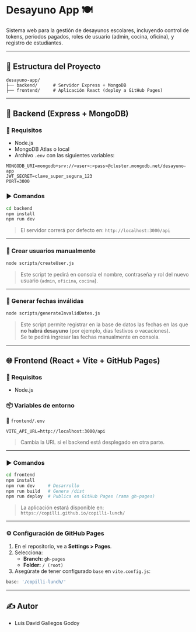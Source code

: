 # Desayuno App 🍽️

Sistema web para la gestión de desayunos escolares, incluyendo control de tokens, periodos pagados, roles de usuario (admin, cocina, oficina), y registro de estudiantes.

---

## 📁 Estructura del Proyecto

```
desayuno-app/
├── backend/      # Servidor Express + MongoDB
├── frontend/     # Aplicación React (deploy a GitHub Pages)
```

---

## 🚀 Backend (Express + MongoDB)

### 🔧 Requisitos

- Node.js
- MongoDB Atlas o local
- Archivo `.env` con las siguientes variables:

```env
MONGODB_URI=mongodb+srv://<user>:<pass>@cluster.mongodb.net/desayuno-app
JWT_SECRET=clave_super_segura_123
PORT=3000
```

### ▶️ Comandos

```bash
cd backend
npm install
npm run dev
```

> El servidor correrá por defecto en: `http://localhost:3000/api`

---

### 👤 Crear usuarios manualmente

```bash
node scripts/createUser.js
```

> Este script te pedirá en consola el nombre, contraseña y rol del nuevo usuario (`admin`, `oficina`, `cocina`).

---

### 📅 Generar fechas inválidas

```bash
node scripts/generateInvalidDates.js
```

> Este script permite registrar en la base de datos las fechas en las que **no habrá desayuno** (por ejemplo, días festivos o vacaciones).  
> Se te pedirá ingresar las fechas manualmente en consola.

---

## 🌐 Frontend (React + Vite + GitHub Pages)

### 🔧 Requisitos

- Node.js

### 📦 Variables de entorno

📁 `frontend/.env`

```env
VITE_API_URL=http://localhost:3000/api
```

> Cambia la URL si el backend está desplegado en otra parte.

---

### ▶️ Comandos

```bash
cd frontend
npm install
npm run dev     # Desarrollo
npm run build   # Genera /dist
npm run deploy  # Publica en GitHub Pages (rama gh-pages)
```

> La aplicación estará disponible en:  
> `https://copilli.github.io/copilli-lunch/`

---

### ⚙️ Configuración de GitHub Pages

1. En el repositorio, ve a **Settings > Pages**.
2. Selecciona:
   - **Branch:** `gh-pages`
   - **Folder:** `/ (root)`
3. Asegúrate de tener configurado `base` en `vite.config.js`:

```js
base: '/copilli-lunch/'
```

---

## ✍️ Autor

- Luis David Gallegos Godoy